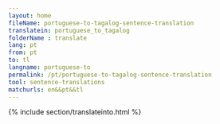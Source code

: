 ```yaml
---
layout: home
fileName: portuguese-to-tagalog-sentence-translation
translatein: portuguese_to_tagalog
folderName : translate
lang: pt
from: pt
to: tl
langname: portuguese-to
permalink: /pt/portuguese-to-tagalog-sentence-translation
tool: sentence-translations
matchurls: en&&pt&&tl
---
```

{% include section/translateinto.html %}
